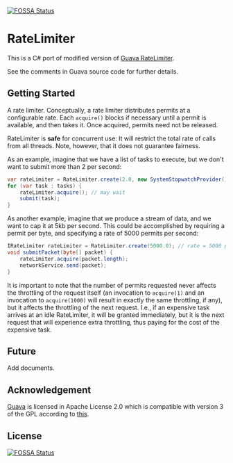 [![FOSSA Status](https://app.fossa.io/api/projects/git%2Bgithub.com%2Fhcoona%2FRateLimiter.svg?type=shield)](https://app.fossa.io/projects/git%2Bgithub.com%2Fhcoona%2FRateLimiter?ref=badge_shield)

# RateLimiter #

This is a C# port of modified version of [Guava RateLimiter](https://github.com/google/guava/blob/master/guava/src/com/google/common/util/concurrent/SmoothRateLimiter.java).

See the comments in Guava source code for further details.

## Getting Started ##

A rate limiter. Conceptually, a rate limiter distributes permits at a configurable rate.
Each `acquire()` blocks if necessary until a permit is available, and then takes it.
Once acquired, permits need not be released.

RateLimiter is **safe** for concurrent use: It will restrict the total rate of calls from all threads.
Note, however, that it does not guarantee fairness. 

As an example, imagine that we have a list of tasks to execute, but we don't want to submit more than 2 per second: 

```csharp
var rateLimiter = RateLimiter.create(2.0, new SystemStopwatchProvider()); // rate is "2 permits per second"
for (var task : tasks) {
    rateLimiter.acquire(); // may wait
    submit(task);
}
```

As another example, imagine that we produce a stream of data, and we want to cap it at 5kb per second.
This could be accomplished by requiring a permit per byte, and specifying a rate of 5000 permits per second: 

```csharp
IRateLimiter rateLimiter = RateLimiter.create(5000.0); // rate = 5000 permits per second
void submitPacket(byte[] packet) {
    rateLimiter.acquire(packet.length);
    networkService.send(packet);
}
```

It is important to note that the number of permits requested never affects the throttling of
the request itself (an invocation to `acquire(1)` and an invocation to `acquire(1000)` will
result in exactly the same throttling, if any), but it affects the throttling of the next request.
I.e., if an expensive task arrives at an idle RateLimiter, it will be granted immediately,
but it is the next request that will experience extra throttling, thus paying for the cost of the expensive task.

## Future ##

Add documents.

## Acknowledgement ##

[Guava](https://github.com/google/guava) is licensed in Apache License 2.0 which is compatible with version 3 of the GPL according to [this](https://apache.org/licenses/GPL-compatibility.html).


## License
[![FOSSA Status](https://app.fossa.io/api/projects/git%2Bgithub.com%2Fhcoona%2FRateLimiter.svg?type=large)](https://app.fossa.io/projects/git%2Bgithub.com%2Fhcoona%2FRateLimiter?ref=badge_large)